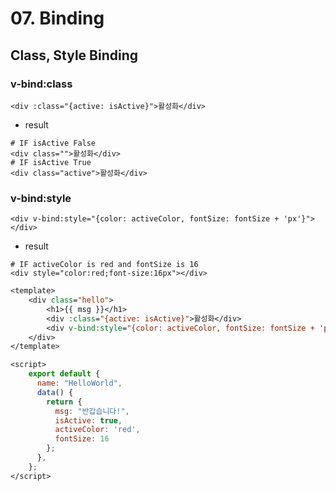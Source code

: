 # 07. Binding

## Class, Style Binding

### v-bind:class

```HAML
<div :class="{active: isActive}">활성화</div>
```

* result

```HAML
# IF isActive False
<div class="">활성화</div>
# IF isActive True
<div class="active">활성화</div>
```

### v-bind:style

```HAML
<div v-bind:style="{color: activeColor, fontSize: fontSize + 'px'}"></div>
```

* result

```HAML
# IF activeColor is red and fontSize is 16
<div style="color:red;font-size:16px"></div>
```

```JSP
<template>
    <div class="hello">
        <h1>{{ msg }}</h1>
        <div :class="{active: isActive}">활성화</div>
        <div v-bind:style="{color: activeColor, fontSize: fontSize + 'px'}"></div>
    </div>
</template>

<script>
    export default {
      name: "HelloWorld",
      data() {
        return {
          msg: "반갑습니다!",
          isActive: true,
          activeColor: 'red',
          fontSize: 16
        };
      },
    };
</script>
```
